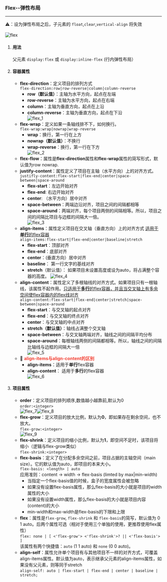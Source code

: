 ### Flex--弹性布局
***  
:warning:：设为弹性布局之后，子元素的 `float`,`clear`,`vertical-align` 将失效  
<br>
![flex](../../../.vuepress/imgs/blog/css/flex/flex.png) 
1. #### 用法  
    父元素 `display:flex` 或 `display:inline-flex` (行内弹性布局）   
2. #### 容器属性 
    - **flex-direction**：定义项目的排列方式      
        `flex-direction:row|row-reverse|column|column-reverse`   
        - **row（默认值）**：主轴为水平方向，起点在左端  
        - **row-reverse**：主轴为水平方向，起点在右端  
        - **column**：主轴为垂直方向，起点在上沿   
        - **column-reverse**：主轴为垂直方向，起点在下沿    
        ![flex_1](../../../.vuepress/imgs/blog/css/flex/flex_1.png)
    - **flex-wrap**：定义如果一条轴线排不下，如何换行。  
        `flex-wrap:wrap|nowrap|wrap-reverse`  
        - **wrap**：换行，第一行在上方  
        - **nowrap（默认值）**：不换行  
        - **wrap-reverse**：换行，第一行在下方  
        ![flex_2](../../../.vuepress/imgs/blog/css/flex/flex_2.png)
    - **flex-flow**：属性是**flex-direction**属性和**flex-wrap**属性的简写形式，默认值为row nowrap.  
    - **justify-content**：属性定义了项目在主轴（水平方向）上的对齐方式。  
        `justifly-content:flex-start|flex-end|center|space-between|space-around`  
        - **flex-start**：左边开始对齐  
        - **flex-end**: 右边开始对齐  
        - **center**: （水平方向）居中对齐  
        - **space-between**：两端边沿对齐，项目之间的间隔都相等  
        - **space-around**：两端对齐，每个项目两侧的间隔相等。所以，项目之间的间隔比项目与边框的间隔大一倍。  
        ![flex_3](../../../.vuepress/imgs/blog/css/flex/flex_3.png)  
    - **align-items**：属性定义项目在交叉轴（垂直方向）上的对齐方式 <u>适用于**单行**的flex容器</u>    
        `align-items:flex-start|flex-end|center|baseline|stretch`  
        - **flex-start**：顶部对齐  
        - **flex-end**：底部对齐  
        - **center**：(垂直方向）居中对齐 
        - **baseline**： 第一行文字的基线对齐 
        - **stretch**（默认值）： 如果项目未设置高度或设为auto，将占满整个容器的高度。
        ![flex_4](../../../.vuepress/imgs/blog/css/flex/flex_4.png)   
    - **align-content**：属性定义了多根轴线的对齐方式。如果项目只有一根轴线，该属性不起作用。<u>只适用于**多行**的flex容器，并且当交叉轴上有多余空间使flex容器内的flex线对齐</u>  
        `align-content:flex-start|flex-end|center|stretch|space-between|space-around`  
        - **flex-start**：与交叉轴的起点对齐  
        - **flex-end**：与交叉轴的终点对齐  
        - **center**：与交叉轴的中点对齐  
        - **stretch（默认值）**：轴线占满整个交叉轴  
        - **space-between**：与交叉轴两端对齐，轴线之间的间隔平均分布  
        - **space-around**：每根轴线两侧的间隔都相等。所以，轴线之间的间隔比轴线与边框的间隔大一倍  
        ![flex_5](../../../.vuepress/imgs/blog/css/flex/flex_5.png)  
    - :small_red_triangle: <font color="#f34134">**align-items与align-content的区别**</font>
        - **align-items**：适用于**单行**flex容器  
        - **align-content**： 适用于**多行**的flex容器  
        ![flex_6](../../../.vuepress/imgs/blog/css/flex/flex_6.png)  
3. #### 项目属性  
    - **order**：定义项目的排列顺序,数值越小越靠前,默认为0  
        `order:<integer>`  
        ![flex_7](../../../.vuepress/imgs/blog/css/flex/flex_7.png)![flex_8](../../../.vuepress/imgs/blog/css/flex/flex_8.png)  
    - **flex-grow**：定义项目的放大比例，默认为**0**，即如果存在剩余空间，也不放大。  
        `flex-grow:<integer>`  
        ![flex_9](../../../.vuepress/imgs/blog/css/flex/flex_9.png)  
    - **flex-shrink**：定义项目的缩小比例，默认为**1**，即空间不足时，该项目将缩小（逻辑与flex-grow类似）  
        `flex-shrink:<integer>`  
    - **flex-basis**：定义了在分配多余空间之前，项目占据的主轴空间（main size）。它的默认值为auto，即项目的本来大小。    
        `flex-basis: <length> | auto`  
        应用准则：content -> width -> flex-basis (limted by max|min-width)   
        - 当指定一个flex-basis值的时候，盒子的宽度属性会被忽略
        - 如果没有设置flex-basis属性，那么flex-basis的大小就是项目的width属性的大小  
        - 如果没有设置width属性，那么flex-basis的大小就是项目内容(content)的大小  
        - min-width和max-width是flex-basis的下限和上限    
    - **flex**：属性是`flex-grow`, `flex-shrink` 和 `flex-basis`的简写，默认值为 0 1 auto。后两个属性可选（相对于使用三个单独的使用，更推荐使用flex属性）  
        `flex: none | [ <'flex-grow'> <'flex-shrink'>? || <'flex-basis'> ]`  
        该属性有两个快捷值：`auto` (1 1 auto) 和 `none` (0 0 auto)。  
    - **align-self**：属性允许单个项目有与其他项目不一样的对齐方式，可覆盖align-items属性。默认值为auto，表示继承父元素的align-items属性，如果没有父元素，则等同于stretch  
        `align-self: auto | flex-start | flex-end | center | baseline | stretch;`
        
    


